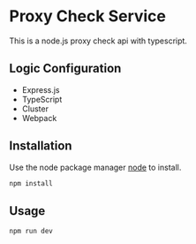 # Proxy Check Service

This is a node.js proxy check api with typescript.

## Logic Configuration

- Express.js
- TypeScript
- Cluster
- Webpack

## Installation

Use the node package manager [node](https://nodejs.org/) to install.

```bash
npm install
```

## Usage

```bash
npm run dev
```
